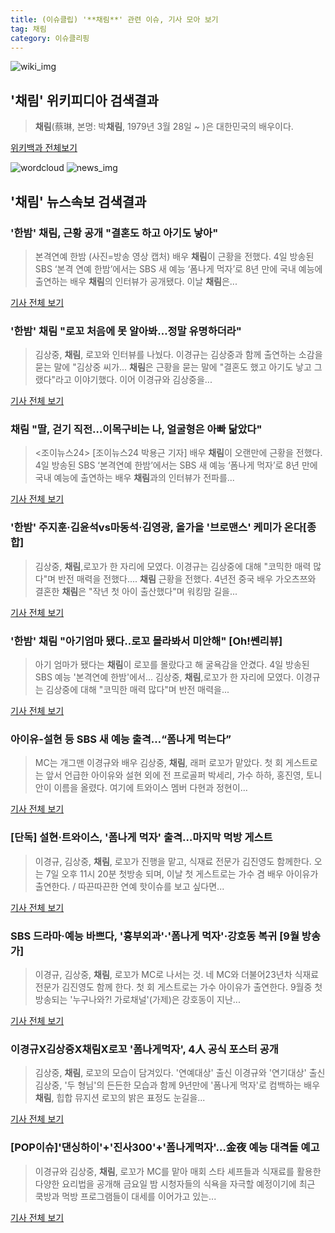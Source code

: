 ```yaml
---
title: (이슈클립) '**채림**' 관련 이슈, 기사 모아 보기
tag: 채림
category: 이슈클리핑
---
```

![wiki_img](https://user-images.githubusercontent.com/42597476/44503234-41136a80-a6d0-11e8-9071-6fc6418eafe4.png)
## **'**채림**'** 위키피디아 검색결과
>**채림**(蔡琳, 본명: 박**채림**, 1979년 3월 28일 ~ )은 대한민국의 배우이다.

<a href="https://ko.wikipedia.org/wiki/채림" target="_blank">위키백과 전체보기</a>

![wordcloud](https://s3.ap-northeast-2.amazonaws.com/lyrics101-wordcloud/2018-09-05-1536094819.png)
![news_img](https://user-images.githubusercontent.com/42597476/44507050-1206f400-a6e4-11e8-8d98-7ffbfebb353f.png)
## **'**채림**'** 뉴스속보 검색결과
### '한밤' **채림**, 근황 공개 "결혼도 하고 아기도 낳아"

>본격연예 한밤 (사진=방송 영상 캡처) 배우 **채림**이 근황을 전했다. 4일 방송된 SBS ‘본격 연예 한밤’에서는 SBS 새 예능 ‘폼나게 먹자’로 8년 만에 국내 예능에 출연하는 배우 **채림**의 인터뷰가 공개됐다. 이날 **채림**은...

<a href="http://news.hankyung.com/article/201809040809I" target="_blank">기사 전체 보기</a>

### '한밤' **채림** "로꼬 처음에 못 알아봐…정말 유명하더라"

>김상중, **채림**, 로꼬와 인터뷰를 나눴다. 이경규는 김상중과 함께 출연하는 소감을 묻는 말에 "김상중 씨가... **채림**은 근황을 묻는 말에 "결혼도 했고 아기도 낳고 그랬다"라고 이야기했다. 이어 이경규와 김상중을...

<a href="http://news1.kr/articles/?3417426" target="_blank">기사 전체 보기</a>

### **채림** "딸, 걷기 직전…이목구비는 나, 얼굴형은 아빠 닮았다"

><조이뉴스24> [조이뉴스24 박용근 기자] 배우 **채림**이 오랜만에 근황을 전했다. 4일 방송된 SBS ‘본격연예 한밤’에서는 SBS 새 예능 ‘폼나게 먹자’로 8년 만에 국내 예능에 출연하는 배우 **채림**과의 인터뷰가 전파를...

<a href="http://joynews.inews24.com/php/news_view.php?g_menu=700200&g_serial=1123203&rrf=nv" target="_blank">기사 전체 보기</a>

### '한밤' 주지훈·김윤석vs마동석·김영광, 올가을 '브로맨스' 케미가 온다[종합]

>김상중, **채림**,로꼬가 한 자리에 모였다.  이경규는 김상중에 대해 "코믹한 매력 많다"며 반전 매력을 전했다.... **채림** 근황을 전했다. 4년전 중국 배우 가오츠쯔와 결혼한 **채림**은 "작년 첫 아이 출산했다"며 워킹맘 길을...

<a href="http://www.osen.co.kr/article/G1110982306" target="_blank">기사 전체 보기</a>

### '한밤' **채림** "아기엄마 됐다‥로꼬 몰라봐서 미안해" [Oh!쎈리뷰]

>아기 엄마가 됐다는 **채림**이 로꼬를 몰랐다고 해 굴욕감을 안겼다.   4일 방송된 SBS 예능 '본격연예 한밤'에서... 김상중, **채림**,로꼬가 한 자리에 모였다.  이경규는 김상중에 대해 "코믹한 매력 많다"며 반전 매력을...

<a href="http://www.osen.co.kr/article/G1110982299" target="_blank">기사 전체 보기</a>

### 아이유-설현 등 SBS 새 예능 출격…“폼나게 먹는다”

>MC는 개그맨 이경규와 배우 김상중, **채림**, 래퍼 로꼬가 맡았다. 첫 회 게스트로는 앞서 언급한 아이유와 설현 외에 전 프로골퍼 박세리, 가수 하하, 홍진영, 토니안이 이름을 올렸다. 여기에 트와이스 멤버 다현과 정현이...

<a href="http://www.cstimes.com/?mod=news&act=articleView&idxno=284732" target="_blank">기사 전체 보기</a>

### [단독] 설현·트와이스, '폼나게 먹자' 출격…마지막 먹방 게스트

>이경규, 김상중, **채림**, 로꼬가 진행을 맡고, 식재료 전문가 김진영도 함께한다. 오는 7일 오후 11시 20분 첫방송 되며, 이날 첫 게스트로는 가수 겸 배우 아이유가 출연한다. / 따끈따끈한 연예 핫이슈를 보고 싶다면...

<a href="http://www.tvreport.co.kr/?c=news&m=newsview&idx=1077894" target="_blank">기사 전체 보기</a>

### SBS 드라마·예능 바쁘다, '흉부외과'·'폼나게 먹자'·강호동 복귀 [9월 방송가]

>이경규, 김상중, **채림**, 로꼬가 MC로 나서는 것. 네 MC와 더불어23년차 식재료 전문가 김진영도 함께 한다. 첫 회 게스트로는 가수 아이유가 출연한다. 9월중 첫방송되는 '누구나와?! 가로채널'(가제)은 강호동이 지난...

<a href="http://www.mydaily.co.kr/new_yk/html/read.php?newsid=201809011914616148&ext=na" target="_blank">기사 전체 보기</a>

### 이경규X김상중X**채림**X로꼬 '폼나게먹자', 4人 공식 포스터 공개

>김상중, **채림**, 로꼬의 모습이 담겨있다. '연예대상' 출신 이경규와 '연기대상' 출신 김상중, '두 형님'의 든든한 모습과 함께 9년만에 '폼나게 먹자'로 컴백하는 배우 **채림**, 힙합 뮤지션 로꼬의 밝은 표정도 눈길을...

<a href="http://sports.chosun.com/news/ntype.htm?id=201808310100294170022441&servicedate=20180831" target="_blank">기사 전체 보기</a>

### [POP이슈]'댄싱하이'+'진사300'+'폼나게먹자'…金夜 예능 대격돌 예고

>이경규와 김상중, **채림**, 로꼬가 MC를 맡아 매회 스타 셰프들과 식재료를 활용한 다양한 요리법을 공개해 금요일 밤 시청자들의 식욕을 자극할 예정이기에 최근 쿡방과 먹방 프로그램들이 대세를 이어가고 있는...

<a href="http://biz.heraldcorp.com/view.php?ud=201808311141037795301_1" target="_blank">기사 전체 보기</a>


